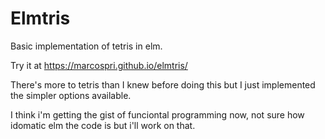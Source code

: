# Elmtris

Basic implementation of tetris in elm. 

Try it at https://marcospri.github.io/elmtris/

There's more to tetris than I knew before doing this but I just implemented the simpler options available.

I think i'm getting the gist of funciontal programming now, not sure how idomatic elm the code is but i'll work on that.
